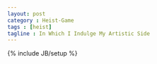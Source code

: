 ```yaml
---
layout: post
category : Heist-Game
tags : [heist]
tagline : In Which I Indulge My Artistic Side
---
```

{% include JB/setup %}


